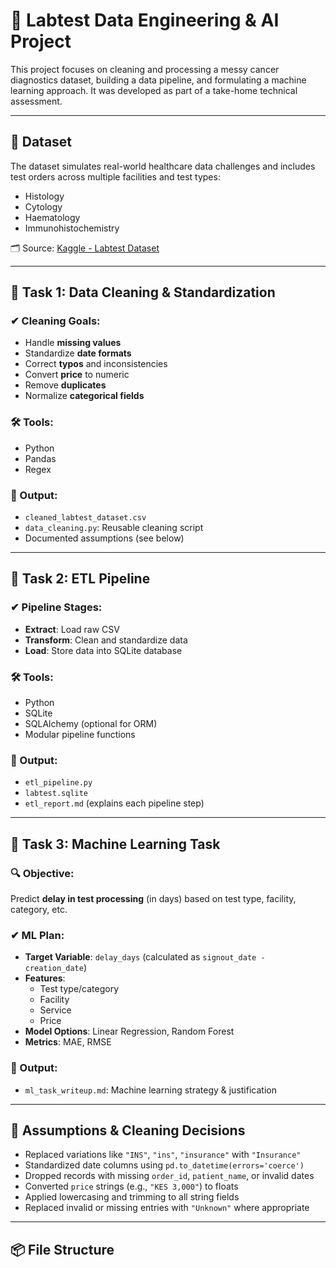 # 🧪 Labtest Data Engineering & AI Project

This project focuses on cleaning and processing a messy cancer diagnostics dataset, building a data pipeline, and formulating a machine learning approach. It was developed as part of a take-home technical assessment.

---

## 📁 Dataset

The dataset simulates real-world healthcare data challenges and includes test orders across multiple facilities and test types:
- Histology
- Cytology
- Haematology
- Immunohistochemistry

🗂 Source: [Kaggle - Labtest Dataset](https://www.kaggle.com/datasets/eustusmurea/labtest-dataset)

---

## 🧼 Task 1: Data Cleaning & Standardization

### ✔ Cleaning Goals:
- Handle **missing values**
- Standardize **date formats**
- Correct **typos** and inconsistencies
- Convert **price** to numeric
- Remove **duplicates**
- Normalize **categorical fields**

### 🛠 Tools:
- Python
- Pandas
- Regex

### 📄 Output:
- `cleaned_labtest_dataset.csv`
- `data_cleaning.py`: Reusable cleaning script
- Documented assumptions (see below)

---

## 🔁 Task 2: ETL Pipeline

### ✔ Pipeline Stages:
- **Extract**: Load raw CSV
- **Transform**: Clean and standardize data
- **Load**: Store data into SQLite database

### 🛠 Tools:
- Python
- SQLite
- SQLAlchemy (optional for ORM)
- Modular pipeline functions

### 📄 Output:
- `etl_pipeline.py`
- `labtest.sqlite`
- `etl_report.md` (explains each pipeline step)

---

## 🤖 Task 3: Machine Learning Task

### 🔍 Objective:
Predict **delay in test processing** (in days) based on test type, facility, category, etc.

### ✔ ML Plan:
- **Target Variable**: `delay_days` (calculated as `signout_date - creation_date`)
- **Features**:
  - Test type/category
  - Facility
  - Service
  - Price
- **Model Options**: Linear Regression, Random Forest
- **Metrics**: MAE, RMSE

### 📄 Output:
- `ml_task_writeup.md`: Machine learning strategy & justification

---

## 📌 Assumptions & Cleaning Decisions

- Replaced variations like `"INS"`, `"ins"`, `"insurance"` with `"Insurance"`
- Standardized date columns using `pd.to_datetime(errors='coerce')`
- Dropped records with missing `order_id`, `patient_name`, or invalid dates
- Converted `price` strings (e.g., `"KES 3,000"`) to floats
- Applied lowercasing and trimming to all string fields
- Replaced invalid or missing entries with `"Unknown"` where appropriate

---

## 📦 File Structure

